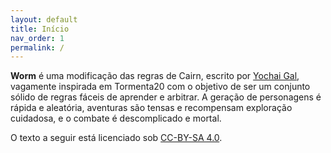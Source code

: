 ```yaml
---
layout: default
title: Início
nav_order: 1
permalink: /
---
```


**Worm** é uma modificação das regras de Cairn, escrito por [Yochai Gal](https://newschoolrevolution.com), vagamente inspirada em Tormenta20 com o objetivo de ser um conjunto sólido de regras fáceis de aprender e arbitrar. A geração de personagens é rápida e aleatória, aventuras são tensas e recompensam exploração cuidadosa, e o combate é descomplicado e mortal.

O texto a seguir está licenciado sob [CC-BY-SA 4.0](https://creativecommons.org/licenses/by-sa/4.0/deed.pt-br).
